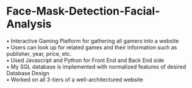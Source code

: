 # Face-Mask-Detection-Facial-Analysis

• Interactive Gaming Platform for gathering all gamers into a website<br/>
• Users can look up for related games and their information such as publisher, year, price, etc.<br/>
• Used Javascript and Python for Front End and Back End side<br/>
• My SQL database is implemented with normalized features of desired Database Design<br/>
• Worked on all 3-tiers of a well-architectured website
